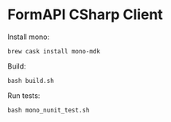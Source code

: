 # FormAPI CSharp Client

Install mono:

```
brew cask install mono-mdk
```

Build:

```
bash build.sh
```

Run tests:

```
bash mono_nunit_test.sh
```
